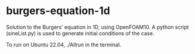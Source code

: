 # burgers-equation-1d
Solution to the Burgers' equation in 1D, using OpenFOAM10. A python script (sineList.py) is used to generate initial conditions of the case.

To run on Ubuntu 22.04, ./Allrun in the terminal.
